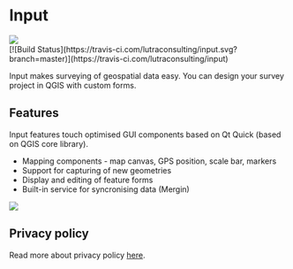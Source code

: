 # Input

<img align="left" src="https://raw.githubusercontent.com/lutraconsulting/input/d781624aa2927d3c92432905de441d4fa83980f1/app/img/input.png">  

<br/>
[![Build Status](https://travis-ci.com/lutraconsulting/input.svg?branch=master)](https://travis-ci.com/lutraconsulting/input)

Input makes surveying of geospatial data easy. You can design your survey project in QGIS with custom forms.

## Features

Input features touch optimised GUI components based on Qt Quick (based on QGIS core library).  

* Mapping components - map canvas, GPS position, scale bar, markers
* Support for capturing of new geometries
* Display and editing of feature forms
* Built-in service for syncronising data (Mergin)

<img align="centre" src="https://github.com/lutraconsulting/input/blob/frontpage/images/screens.png">


## Privacy policy
Read more about privacy policy [here](privacy_policy.md).
